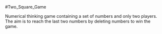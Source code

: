 #Two_Square_Game

Numerical thinking game containing a set of numbers and only two players.
The aim is to reach the last two numbers by deleting numbers to win the game. 
